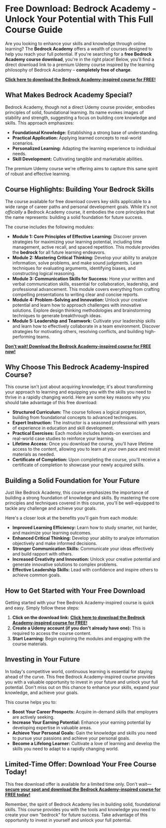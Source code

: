 # Free Download: Bedrock Academy - Unlock Your Potential with This Full Course Guide

Are you looking to enhance your skills and knowledge through online learning? The **Bedrock Academy** offers a wealth of courses designed to help you reach your full potential. If you're searching for a **free Bedrock Academy course download**, you're in the right place! Below, you'll find a direct download link to a premium Udemy course inspired by the learning philosophy of Bedrock Academy – **completely free of charge**.

[**Click here to download the Bedrock Academy-inspired course for FREE!**](https://udemywork.com/bedrock-academy)

## What Makes Bedrock Academy Special?

Bedrock Academy, though not a direct Udemy course provider, embodies principles of solid, foundational learning. Its name evokes images of stability and strength, suggesting a focus on building core knowledge and skills. This approach emphasizes:

*   **Foundational Knowledge:** Establishing a strong base of understanding.
*   **Practical Application:** Applying learned concepts to real-world scenarios.
*   **Personalized Learning:** Adapting the learning experience to individual needs.
*   **Skill Development:** Cultivating tangible and marketable abilities.

The premium Udemy course we're offering aims to capture this same spirit of robust and effective learning.

## Course Highlights: Building Your Bedrock Skills

The course available for free download covers key skills applicable to a wide range of career paths and personal development goals. While it's not *officially* a Bedrock Academy course, it embodies the core principles that the name represents: building a solid foundation for future success.

The course includes the following modules:

*   **Module 1: Core Principles of Effective Learning:** Discover proven strategies for maximizing your learning potential, including time management, active recall, and spaced repetition. This module provides the **bedrock** for all future learning endeavors.
*   **Module 2: Mastering Critical Thinking:** Develop your ability to analyze information, solve problems, and make sound judgments. Learn techniques for evaluating arguments, identifying biases, and constructing logical reasoning.
*   **Module 3: Communication Skills for Success:** Hone your written and verbal communication skills, essential for collaboration, leadership, and professional advancement. This module covers everything from crafting compelling presentations to writing clear and concise reports.
*   **Module 4: Problem-Solving and Innovation:** Unlock your creative potential and learn how to approach challenges with innovative solutions. Explore design thinking methodologies and brainstorming techniques to generate breakthrough ideas.
*   **Module 5: Leadership and Teamwork:** Cultivate your leadership skills and learn how to effectively collaborate in a team environment. Discover strategies for motivating others, resolving conflicts, and building high-performing teams.

[**Don't wait! Download the Bedrock Academy-inspired course for FREE now!**](https://udemywork.com/bedrock-academy)

## Why Choose This Bedrock Academy-Inspired Course?

This course isn't just about acquiring knowledge; it's about transforming your approach to learning and equipping you with the skills you need to thrive in a rapidly changing world. Here are some key reasons why you should take advantage of this free download:

*   **Structured Curriculum:** The course follows a logical progression, building from foundational concepts to advanced techniques.
*   **Expert Instruction:** The instructor is a seasoned professional with years of experience in education and skill development.
*   **Practical Exercises:** Each module includes hands-on exercises and real-world case studies to reinforce your learning.
*   **Lifetime Access:** Once you download the course, you'll have lifetime access to the content, allowing you to learn at your own pace and revisit materials as needed.
*   **Certificate of Completion:** Upon completing the course, you'll receive a certificate of completion to showcase your newly acquired skills.

## Building a Solid Foundation for Your Future

Just like Bedrock Academy, this course emphasizes the importance of building a strong foundation of knowledge and skills. By mastering the core principles and techniques covered in this course, you'll be well-equipped to tackle any challenge and achieve your goals.

Here's a closer look at the benefits you'll gain from each module:

*   **Improved Learning Efficiency:** Learn how to study smarter, not harder, and maximize your learning outcomes.
*   **Enhanced Critical Thinking:** Develop your ability to analyze information objectively and make informed decisions.
*   **Stronger Communication Skills:** Communicate your ideas effectively and build rapport with others.
*   **Increased Creativity and Innovation:** Unlock your creative potential and generate innovative solutions to complex problems.
*   **Effective Leadership Skills:** Lead with confidence and inspire others to achieve common goals.

## How to Get Started with Your Free Download

Getting started with your free Bedrock Academy-inspired course is quick and easy. Simply follow these steps:

1.  **Click on the download link:** [**Click here to download the Bedrock Academy-inspired course for FREE!**](https://udemywork.com/bedrock-academy)
2.  **Create a Udemy account (if you don't already have one):** This is required to access the course content.
3.  **Start Learning:** Begin exploring the modules and engaging with the course materials.

## Investing in Your Future

In today's competitive world, continuous learning is essential for staying ahead of the curve. This free Bedrock Academy-inspired course provides you with a valuable opportunity to invest in your future and unlock your full potential. Don't miss out on this chance to enhance your skills, expand your knowledge, and achieve your goals.

This course helps you to:

*   **Boost Your Career Prospects:** Acquire in-demand skills that employers are actively seeking.
*   **Increase Your Earning Potential:** Enhance your earning potential by developing expertise in valuable areas.
*   **Achieve Your Personal Goals:** Gain the knowledge and skills you need to pursue your passions and achieve your personal goals.
*   **Become a Lifelong Learner:** Cultivate a love of learning and develop the skills you need to adapt to a rapidly changing world.

## Limited-Time Offer: Download Your Free Course Today!

This free download offer is available for a limited time only. Don't wait—**[secure your spot and download the Bedrock Academy-inspired course for FREE today!](https://udemywork.com/bedrock-academy)**

Remember, the spirit of Bedrock Academy lies in building solid, foundational skills. This course provides you with the tools and knowledge you need to create your own "bedrock" for future success. Take advantage of this opportunity to invest in yourself and unlock your full potential.
